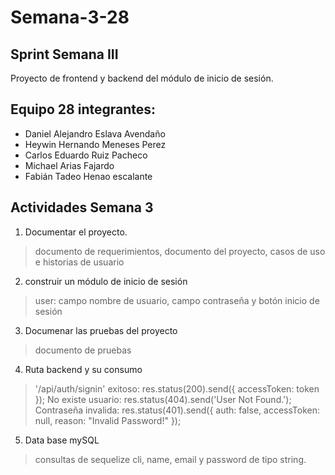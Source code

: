 # Semana-3-28

## Sprint Semana III

Proyecto de frontend y backend del módulo de inicio de sesión.

## Equipo 28 integrantes:

-	Daniel Alejandro Eslava Avendaño
-	Heywin Hernando Meneses Perez
-	Carlos Eduardo Ruiz Pacheco
-	Michael Arias Fajardo
- Fabián Tadeo Henao escalante
## Actividades Semana 3

1. Documentar el proyecto. 
> documento de requerimientos, documento del proyecto, casos de uso e historias de usuario
2. construir un módulo de inicio de sesión
> user: campo nombre de usuario, campo contraseña y botón inicio de sesión
3. Documenar las pruebas del proyecto
> documento de pruebas
4. Ruta backend y su consumo
> '/api/auth/signin'
> exitoso: res.status(200).send({ accessToken: token });
> No existe usuario: res.status(404).send('User Not Found.');
> Contraseña invalida: res.status(401).send({ auth: false, accessToken: null, reason:
"Invalid Password!" });
5. Data base mySQL 
> consultas de sequelize cli, name, email y password de tipo string. 